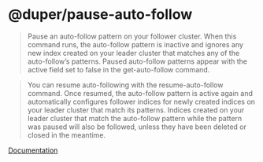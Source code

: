 # @duper/pause-auto-follow

> Pause an auto-follow pattern on your follower cluster. When this command runs, the auto-follow pattern is inactive and ignores any new index created on your leader cluster that matches any of the auto-follow’s patterns. Paused auto-follow patterns appear with the active field set to false in the get-auto-follow command.

> You can resume auto-following with the resume-auto-follow command. Once resumed, the auto-follow pattern is active again and automatically configures follower indices for newly created indices on your leader cluster that match its patterns. Indices created on your leader cluster that match the auto-follow pattern while the pattern was paused will also be followed, unless they have been deleted or closed in the meantime.

[Documentation](https://duper.github.io/commands/pause-auto-follow/)
